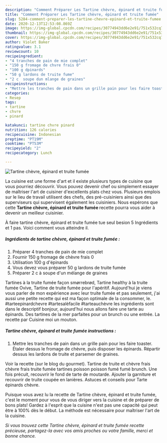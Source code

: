 ```yaml
---
description: "Comment Préparer Les Tartine chèvre, épinard et truite fumée"
title: "Comment Préparer Les Tartine chèvre, épinard et truite fumée"
slug: 5284-comment-preparer-les-tartine-chevre-epinard-et-truite-fumee
date: 2020-12-13T12:53:08.869Z
image: https://img-global.cpcdn.com/recipes/30774943dd6e2e91/751x532cq70/tartine-chevre-epinard-et-truite-fumee-photo-principale-de-la-recette.jpg
thumbnail: https://img-global.cpcdn.com/recipes/30774943dd6e2e91/751x532cq70/tartine-chevre-epinard-et-truite-fumee-photo-principale-de-la-recette.jpg
cover: https://img-global.cpcdn.com/recipes/30774943dd6e2e91/751x532cq70/tartine-chevre-epinard-et-truite-fumee-photo-principale-de-la-recette.jpg
author: Violet Baker
ratingvalue: 3.1
reviewcount: 10
recipeingredient:
- "4 tranches de pain de mie complet"
- "150 g fromage de chvre frais 0"
- "100 g dpinards"
- "50 g lardons de truite fume"
- "2 c  soupe dun mlange de graines"
recipeinstructions:
- "Mettre les tranches de pain dans un grille pain pour les faire toaster. Étaler dessus le fromage de chèvre, puis disposer les épinards. Répartir dessus les lardons de truite et parsemer de graines."
categories:
- Resep
tags:
- tartine
- chvre
- pinard

katakunci: tartine chvre pinard 
nutrition: 126 calories
recipecuisine: Indonesian
preptime: "PT19M"
cooktime: "PT53M"
recipeyield: "2"
recipecategory: Lunch

---
```



![Tartine chèvre, épinard et truite fumée](https://img-global.cpcdn.com/recipes/30774943dd6e2e91/751x532cq70/tartine-chevre-epinard-et-truite-fumee-photo-principale-de-la-recette.jpg)

La cuisine est une forme d'art et il existe plusieurs types de cuisine que vous pourriez découvrir. Vous pouvez devenir chef ou simplement essayer de maîtriser l'art de cuisiner d'excellents plats chez vous. Plusieurs emplois sur le lieu de travail utilisent des chefs, des pré-cuisiniers ainsi que des superviseurs qui supervisent également les cuisiniers. Nous espérons que cette <strong> Tartine chèvre, épinard et truite fumée </strong> recette pourra vous aider à devenir un meilleur cuisinier.

<!--inarticleads1-->

À faire tartine chèvre, épinard et truite fumée tue seul besion 5 Ingrédients et 1 pas. Voici comment vous atteindre il.

##### Ingrédients de tartine chèvre, épinard et truite fumée :

1. Préparer 4 tranches de pain de mie complet
1. Fournir 150 g fromage de chèvre frais 0
1. Utilisation 100 g d&#39;épinards
1. Vous devez vous préparer 50 g lardons de truite fumée
1. Préparer 2 c à soupe d&#39;un mélange de graines


Tartines à la truite fumée façon smørrebrød, Tartine healthy à la truite fumée Ovive, Tartine de truite fumée pour l&#39;apéritif. Aujourd&#39;hui je viens vous parler de mon expérience avec leur truite fumée et pas seulement, j&#39;ai aussi une petite recette qui est ma façon optimale de la consommer, le. #tarteepinardchevre #tartesalèfacile #tarteauchèvre les ingrédients sont dans le descriptif bonjour, aujourd&#39;hui nous allons faire une tarte au épinards. Des tartines de la mer parfaites pour un brunch ou une entrée. La recette par Cuisine moi un mouton. 

<!--inarticleads2-->

##### Tartine chèvre, épinard et truite fumée instructions :

1. Mettre les tranches de pain dans un grille pain pour les faire toaster. Étaler dessus le fromage de chèvre, puis disposer les épinards. Répartir dessus les lardons de truite et parsemer de graines.


Voir la recette (sur le blog du gourmet). Tartine de truite et chèvre frais chèvre frais truite fumée tartines poisson poisson fumé fumé brunch. Une fois précuit, recouvrir le fond de tarte de moutarde. Ajouter la garniture et recouvrir de truite coupée en lanières. Astuces et conseils pour Tarte épinards chèvre. 

<!--inarticleads1-->

<p>
Puisque vous avez lu la recette de Tartine chèvre, épinard et truite fumée, c'est le moment pour vous de vous diriger vers la cuisine et de préparer de bons plats! Gardez à l'esprit que la cuisine n'est pas une capacité qui peut être à 100% dès le début. La méthode est nécessaire pour maîtriser l'art de la cuisine.
</p>

<p>
<i>Si vous trouvez cette Tartine chèvre, épinard et truite fumée recette précieuse, partagez-la avec vos amis proches ou votre famille, merci et bonne chance.</i>
</p>
